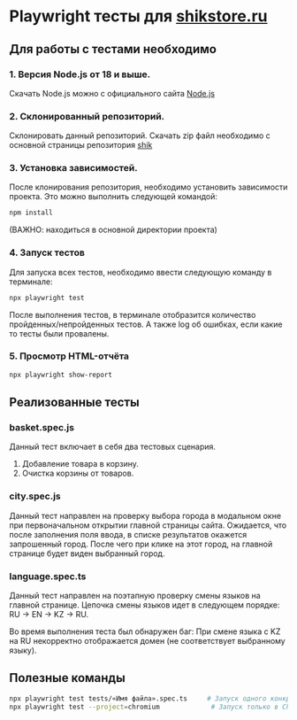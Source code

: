 # Playwright тесты для [shikstore.ru](https://shikstore.ru)

## Для работы с тестами необходимо

### 1. Версия Node.js от 18 и выше. 
Скачать Node.js можно с официального сайта [Node.js](https://nodejs.org/)

### 2. Склонированный репозиторий. 
Склонировать данный репозиторий. Скачать zip файл необходимо с основной страницы репозитория [shik](https://github.com/Kryakoop/shik)

### 3. Установка зависимостей.
После клонирования репозитория, необходимо установить зависимости проекта. Это можно выполнить следующей командой:

```bash
npm install
```

(ВАЖНО: находиться в основной директории проекта)

### 4. Запуск тестов
Для запуска всех тестов, необходимо ввести следующую команду в терминале:

```bash
npx playwright test
```

После выполнения тестов, в терминале отобразится количество пройденных/непройденных тестов. А также log об ошибках, если какие то тесты были провалены.

### 5. Просмотр HTML-отчёта

```bash
npx playwright show-report
```

## Реализованные тесты

### basket.spec.js
Данный тест включает в себя два тестовых сценария.
1) Добавление товара в корзину.
2) Очистка корзины от товаров.

### city.spec.js
Данный тест направлен на проверку выбора города в модальном окне при первоначальном открытии главной страницы сайта.
Ожидается, что после заполнения поля ввода, в списке результатов окажется запрошенный город.
После чего при клике на этот город, на главной странице будет виден выбранный город.

### language.spec.ts
Данный тест направлен на поэтапную проверку смены языков на главной странице.
Цепочка смены языков идет в следующем порядке: RU → EN → KZ → RU.

Во время выполнения теста был обнаружен баг: При смене языка с KZ на RU некорректно отображается домен (не соответствует выбранному языку).

## Полезные команды

```bash
npx playwright test tests/«Имя файла».spec.ts     # Запуск одного конкретного теста
npx playwright test --project=chromium             # Запуск только в Chromium
```
